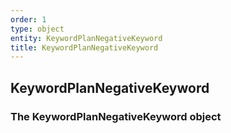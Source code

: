 ```yaml
---
order: 1
type: object
entity: KeywordPlanNegativeKeyword 
title: KeywordPlanNegativeKeyword 
---
```


## KeywordPlanNegativeKeyword 
### The KeywordPlanNegativeKeyword object

